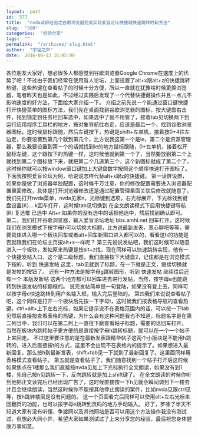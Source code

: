 ```yaml
---
layout:  post
id:  577
title:  "nvda读屏经验之谷歌浏览器完美实现爱盲论坛快捷键快速跳转的新方法"
slug:  "500"
categories:  "经验分享"
tags:  ""
permalink:  "/archives/:slug.html"
author:  "宇宙之声"
date:  2016-08-13 16:45:00
---
```




  各位朋友大家好，想必很多人都感觉到谷歌浏览器Google Chrome在速度上的优势了吧！不过由于我们经常在使用盲人论坛，上面设置了alt+x跟alt+z的快捷跳转热键，这些热键在查看帖子的时候十分方便，所以一直就在犹豫啥时候更换浏览器，笔者昨天也是如此，不过经过实践后发现了一个代替快捷键操作并且一点儿不影响速度的好方法，下面给大家介绍一下。
  介绍之前先说一个能通过窗口键快捷打开快捷菜单的图标方法，我们先在桌面找到谷歌浏览器的图标，按大键盘右击件，找到锁定到任务栏回车选中，如果选中了就不用管了，接着tab见切换两下到运行应用程序工具栏的地方，按对象导航往右走，应该是最后一个，找到谷歌浏览器图标，这时候鼠标跟随，然后左键按下，热键是shift+左单机，接着按0+4往左边走，你要设置到第几个就到第几个，比方说我这第一个是ie，第二个是资源管理器，那么我要设置到第一个的话就找到ie的地方鼠标跟随，0+左单机，接着松开鼠标左键，这个跟按下的热键一样，这时候他就到第一个了，当然要放到第二个上就找到第二个图标放下来，就把第二个几道第三个，这个新图标就成了第二个了，这时候你就可以按window窗口键加上大键盘数字按照这个顺序快速打开图标了。
  下面我按照爱盲论坛为例，给说说怎样代替alt+x跟z的快捷键。
  第一读屏设置，如果你是做了浏览器单独配置，这时候千万注意，你的修改配置需要进入浏览器配置里面修改，具体是打开浏览器修改还是通过配置管理里面关联后修改就随意了，我们先打开nvda菜单，nvda见家n，光标键到选项，右光标展开，下光标找到键盘设置(K)...  k回车打开，这时候tab见切换到
在全文朗读模式下启用快捷键导航(R)  复选框  已选中  Alt+r
如果你的没有选中的话把他选中，然后找到确认即可。
  第二，我们打开谷歌浏览器，输入爱盲论坛地址
bbs.amhl.net
回车打开，这时候我们在浏览模式下按字母h可以切换大标题，比方说最新发表，宽心聊吧等等，需要具体进入哪一个板块回车或者alt+回车新窗口进入都可以的，看看这h的功能是否就跟我们在论坛主页按alt+x一样呢？
  第三先说说发帖吧，我们这时候可以随意进入一个板块，发帖原来热键是按alt+z找，现在同样可以快速跳转实现，他有一个快捷发帖入口，这个是二级标题，我们直接按下大键盘2，记住都是在浏览模式下按的，听到
快速发帖
这里，tab见就到了标题，在一下就是正文，继续切换就是发帖的按钮了。
  还有一种方法是按字母g跳转图形，听到
快速发帖
继续往后还有一个
本版发新帖
这两个地方都可以回车进去进行发帖，当然，按字母e也能跳转到快速发帖的标题框的。
  说完发帖简单提一句登陆，如果没有登上去，同样可以按字母e快速跳转到用户名输入框，输入完后登陆的。
  第四我们来说说查看帖子吧，这个同样是打开一个板块后先按一下字母t，这时候我们按表格导航的查看热键，ctrl+alt+上下左右光标，如果它提示说不在表格范围内的话，可以按一下tab见然后直接按查看表格的热键，为什么会有这种问题我也不知道，标题名字是在第二列当中，我们可以在第二列上一直往下跳查看帖子标题，需要的话回车打开。
  当然在板块内跳转帖子更方便的是直接按字母h跳转标题，就可以在一个一个帖子上来回走。
  不过这里要注意的是在最新发表跟精华帖子这两个小版块是不能用h跳转的，进入后直接按t的方式，这里不会出现不在表格内的提示了。如果想进入最新回复，那么按h到最新发表，shift+tab见一下就到了最新回复了。这里面同样用表格模式查看帖子。
  第五就是查看帖子了，我们随意找到一个帖子打开后这时候如果焦点在1楼那么我们直接按nvda见加上下光标执行全文朗读，如果没有到1楼，先自己按h见跳转一下，反向跳转就是加上shift键了。
  在全文朗读的时候你听到他把正文读完后已经出现广告了，这时候直接按一下h见就会瞬间调到下一楼去并且会继续朗读，当然这时候你不能按其他停止朗读的案件，比如nvda见跟ctrl见等，按h跳转楼层是没有问题的。
这一个页面看完后同样可以使用alt+左右光标来回翻页的功能，也可以按字母e跳转到页码的地方手动输入。
  好了，罗嗦了半天不知道大家有没有听懂，争渡网以及其他网站是否可以用这个方法操作我没有测试过，但想必大同小异，希望大家如果测试过了上来分享您的经验，最后祝您身体健康万事如意。